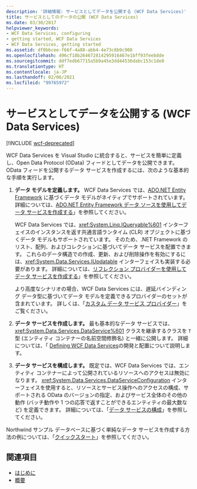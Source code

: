 ```yaml
---
description: '詳細情報: サービスとしてデータを公開する (WCF Data Services)'
title: サービスとしてのデータの公開 (WCF Data Services)
ms.date: 03/30/2017
helpviewer_keywords:
- WCF Data Services, configuring
- getting started, WCF Data Services
- WCF Data Services, getting started
ms.assetid: df0bbcee-f66f-4a88-abb4-4e73c8b9c908
ms.openlocfilehash: 496cf18b264672814295916467e1bff93feebdde
ms.sourcegitcommit: ddf7edb67715a5b9a45e3dd44536dabc153c1de0
ms.translationtype: HT
ms.contentlocale: ja-JP
ms.lasthandoff: 02/06/2021
ms.locfileid: "99765972"
---
```

# <a name="expose-your-data-as-a-service-wcf-data-services"></a>サービスとしてデータを公開する (WCF Data Services)

[!INCLUDE [wcf-deprecated](~/includes/wcf-deprecated.md)]

WCF Data Services を Visual Studio に統合すると、サービスを簡単に定義し、Open Data Protocol (OData) フィードとしてデータを公開できます。 OData フィードを公開するデータ サービスを作成するには、次のような基本的な手順を実行します。

1. **データ モデルを定義します。** WCF Data Services では、[ADO.NET Entity Framework](../adonet/ef/index.md) に基づくデータ モデルがネイティブでサポートされています。 詳細については、[ADO.NET Entity Framework データ ソースを使用してデータ サービスを作成する](create-a-data-service-using-an-adonet-ef-data-wcf.md)」を参照してください。

     WCF Data Services では、<xref:System.Linq.IQueryable%601> インターフェイスのインスタンスを返す共通言語ランタイム (CLR) オブジェクトに基づくデータ モデルもサポートされています。 そのため、.NET Framework のリスト、配列、およびコレクションに基づいてデータ サービスを配置できます。 これらのデータ構造での作成、更新、および削除操作を有効にするには、<xref:System.Data.Services.IUpdatable> インターフェイスも実装する必要があります。 詳細については、[リフレクション プロバイダーを使用してデータ サービスを作成する](create-a-data-service-using-rp-wcf-data-services.md)」を参照してください。

     より高度なシナリオの場合、WCF Data Services には、遅延バインディング データ型に基づいてデータ モデルを定義できるプロバイダーのセットが含まれています。 詳しくは、「[カスタム データ サービス プロバイダー](custom-data-service-providers-wcf-data-services.md)」をご覧ください。

2. **データ サービスを作成します。** 最も基本的なデータ サービスでは、 <xref:System.Data.Services.DataService%601> クラスを継承するクラスを `T` 型 (エンティティ コンテナーの名前空間修飾名) と一緒に公開します。 詳細については、「 [Defining WCF Data Services](defining-wcf-data-services.md)の開発と配置について説明します。

3. **データ サービスを構成します。** 既定では、WCF Data Services では、エンティティ コンテナーによって公開されているリソースへのアクセスは無効になります。 <xref:System.Data.Services.DataServiceConfiguration> インターフェイスを使用すると、リソースとサービス操作へのアクセスの構成、サポートされる OData のバージョンの指定、およびサービス全体のその他の動作 (バッチ動作や 1 つの応答で返すことができるエンティティの最大数など) を定義できます。 詳細については、「[データ サービスの構成](configuring-the-data-service-wcf-data-services.md)」を参照してください。

Northwind サンプル データベースに基づく単純なデータ サービスを作成する方法の例については、「[クイックスタート](quickstart-wcf-data-services.md)」を参照してください。

## <a name="see-also"></a>関連項目

- [はじめに](getting-started-with-wcf-data-services.md)
- [概要](wcf-data-services-overview.md)
